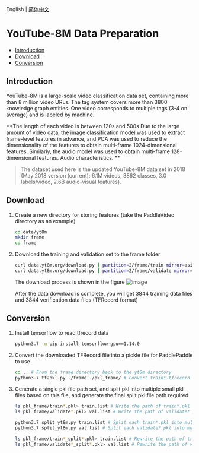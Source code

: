 English | [简体中文](../../zh-CN/dataset/youtube8m.md)

# YouTube-8M Data Preparation

- [Introduction](#Introduction)
- [Download](#Download)
- [Conversion](#Conversion)


## Introduction

YouTube-8M is a large-scale video classification data set, containing more than 8 million video URLs. The tag system covers more than 3800 knowledge graph entities. One video corresponds to multiple tags (3-4 on average) and is labeled by machine.

**The length of each video is between 120s and 500s
Due to the large amount of video data, the image classification model was used to extract frame-level features in advance, and PCA was used to reduce the dimensionality of the features to obtain multi-frame 1024-dimensional features. Similarly, the audio model was used to obtain multi-frame 128-dimensional features. Audio characteristics. **
> The dataset used here is the updated YouTube-8M data set in 2018 (May 2018 version (current): 6.1M videos, 3862 classes, 3.0 labels/video, 2.6B audio-visual features).


## Download
1. Create a new directory for storing features (take the PaddleVideo directory as an example)
    ```bash
    cd data/yt8m
    mkdir frame
    cd frame
    ```
2. Download the training and validation set to the frame folder
    ```bash
    curl data.yt8m.org/download.py | partition=2/frame/train mirror=asia python
    curl data.yt8m.org/download.py | partition=2/frame/validate mirror=asia python
    ```
    The download process is shown in the figure
    ![image](https://user-images.githubusercontent.com/23737287/140709613-1e2d6ec0-a82e-474d-b220-7803065b0153.png)

    After the data download is complete, you will get 3844 training data files and 3844 verification data files (TFRecord format)

## Conversion
1. Install tensorflow to read tfrecord data
    ```bash
    python3.7 -m pip install tensorflow-gpu==1.14.0
    ```
2. Convert the downloaded TFRecord file into a pickle file for PaddlePaddle to use
    ```bash
    cd .. # From the frame directory back to the yt8m directory
    python3.7 tf2pkl.py ./frame ./pkl_frame/ # Convert train*.tfrecord and validate*.tfrecord in the frame folder to pkl format
    ```
3. Generate a single pkl file path set, and split pkl into multiple small pkl files based on this file, and generate the final split pkl file path required
    ```bash
    ls pkl_frame/train*.pkl> train.list # Write the path of train*.pkl to train.list
    ls pkl_frame/validate*.pkl> val.list # Write the path of validate*.pkl into val.list

    python3.7 split_yt8m.py train.list # Split each train*.pkl into multiple train*_split*.pkl
    python3.7 split_yt8m.py val.list # Split each validate*.pkl into multiple validate*_split*.pkl

    ls pkl_frame/train*_split*.pkl> train.list # Rewrite the path of train*_split*.pkl into train.list
    ls pkl_frame/validate*_split*.pkl> val.list # Rewrite the path of validate*_split*.pkl into val.list
    ```
